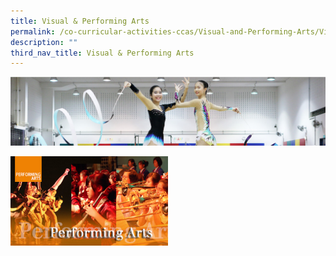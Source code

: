 ```yaml
---
title: Visual & Performing Arts
permalink: /co-curricular-activities-ccas/Visual-and-Performing-Arts/Visual-and-Performing-Arts/
description: ""
third_nav_title: Visual & Performing Arts
---
```

![](/images/CCA.png)


<img src="/images/PA_Header.jpg" style="width:50%">